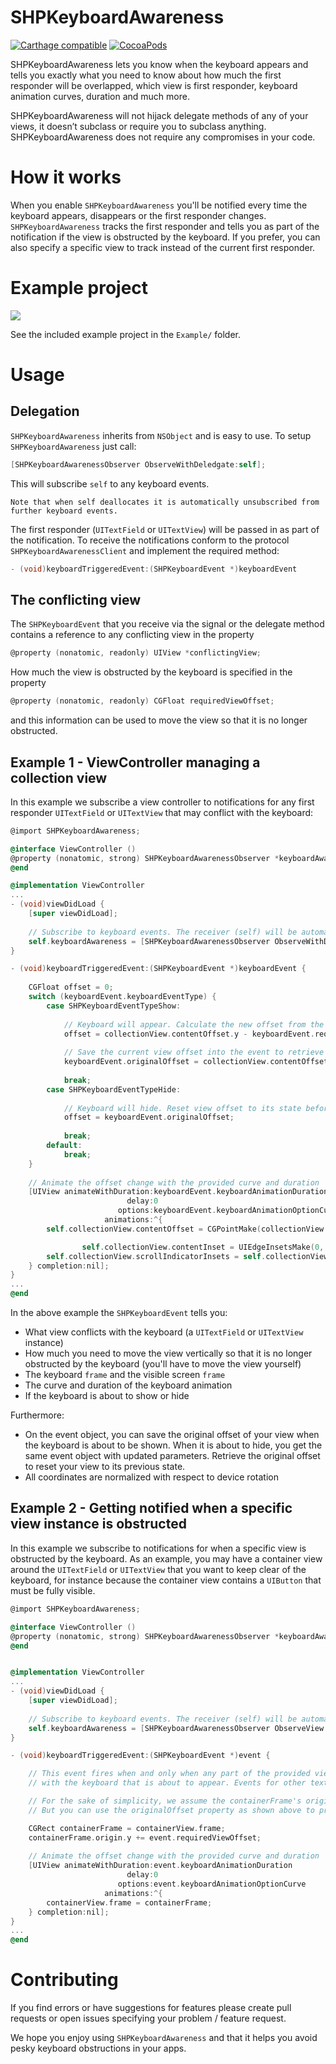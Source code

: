 # SHPKeyboardAwareness

[![Carthage compatible](https://img.shields.io/badge/Carthage-compatible-4BC51D.svg?style=flat)](https://github.com/Carthage/Carthage)
[![CocoaPods](https://img.shields.io/cocoapods/v/SHPKeyboardAwareness.svg)]()

SHPKeyboardAwareness lets you know when the keyboard appears and tells you exactly what you need to know about how much the first responder will be overlapped, which view is first responder, keyboard animation curves, duration and much more. 

SHPKeyboardAwareness will not hijack delegate methods of any of your views, it doesn’t subclass or require you to subclass anything. SHPKeyboardAwareness does not require any compromises in your code.

# How it works

When you enable `SHPKeyboardAwareness` you'll be notified every time the keyboard appears, disappears or the first responder changes. `SHPKeyboardAwareness` tracks the first responder and tells you as part of the notification if the view is obstructed by the keyboard. If you prefer, you can also specify a specific view to track instead of the current first responder.

# Example project

![](example.gif)

See the included example project in the `Example/` folder.

# Usage


## Delegation

`SHPKeyboardAwareness` inherits from `NSObject` and is easy to use. To setup `SHPKeyboardAwareness` just call:

```Objective-C
[SHPKeyboardAwarenessObserver ObserveWithDeledgate:self];
```

This will subscribe `self` to any keyboard events.

```
Note that when self deallocates it is automatically unsubscribed from further keyboard events.
```

The first responder (`UITextField` or `UITextView`) will be passed in as part of the notification. To receive the notifications conform to the protocol `SHPKeyboardAwarenessClient` and implement the required method:

```Objective-C
- (void)keyboardTriggeredEvent:(SHPKeyboardEvent *)keyboardEvent
```

## The conflicting view

The `SHPKeyboardEvent` that you receive via the signal or the delegate method contains a reference to any conflicting view in the property

```Objective-C
@property (nonatomic, readonly) UIView *conflictingView;
```

How much the view is obstructed by the keyboard is specified in the property

```Objective-C
@property (nonatomic, readonly) CGFloat requiredViewOffset;
```

and this information can be used to move the view so that it is no longer obstructed.

## Example 1 - ViewController managing a collection view

In this example we subscribe a view controller to notifications for any first responder `UITextField` or `UITextView` that may conflict with the keyboard:

```Objective-C
@import SHPKeyboardAwareness;

@interface ViewController ()
@property (nonatomic, strong) SHPKeyboardAwarenessObserver *keyboardAwareness;
@end

@implementation ViewController
...
- (void)viewDidLoad {
    [super viewDidLoad];
    
    // Subscribe to keyboard events. The receiver (self) will be automatically unsubscribed when deallocated
    self.keyboardAwareness = [SHPKeyboardAwarenessObserver ObserveWithDeledgate:self];
}

- (void)keyboardTriggeredEvent:(SHPKeyboardEvent *)keyboardEvent {
    
    CGFloat offset = 0;
    switch (keyboardEvent.keyboardEventType) {
        case SHPKeyboardEventTypeShow:
        
            // Keyboard will appear. Calculate the new offset from the provided offset
            offset = collectionView.contentOffset.y - keyboardEvent.requiredViewOffset;
            
            // Save the current view offset into the event to retrieve it later
            keyboardEvent.originalOffset = collectionView.contentOffset.y;
            
            break;
        case SHPKeyboardEventTypeHide:
              
            // Keyboard will hide. Reset view offset to its state before keyboard appeared
            offset = keyboardEvent.originalOffset;
                
            break;
        default:
            break;
    }
        
    // Animate the offset change with the provided curve and duration
    [UIView animateWithDuration:keyboardEvent.keyboardAnimationDuration 
                          delay:0 
                        options:keyboardEvent.keyboardAnimationOptionCurve 
                     animations:^{
        self.collectionView.contentOffset = CGPointMake(collectionView.contentOffset.x, offset);

				self.collectionView.contentInset = UIEdgeInsetsMake(0, 0, keyboardEvent.keyboardFrame.size.height, 0);
        self.collectionView.scrollIndicatorInsets = self.collectionView.contentInset;
    } completion:nil];
}
...
@end
```

In the above example the `SHPKeyboardEvent` tells you:

* What view conflicts with the keyboard (a `UITextField` or `UITextView` instance)
* How much you need to move the view vertically so that it is no longer obstructed by the keyboard (you'll have to move the view yourself)
* The keyboard `frame` and the visible screen `frame`
* The curve and duration of the keyboard animation
* If the keyboard is about to show or hide
  
Furthermore:

* On the event object, you can save the original offset of your view when the keyboard is about to be shown. When it is about to hide, you get the same event object with updated parameters. Retrieve the original offset to reset your view to its previous state.
* All coordinates are normalized with respect to device rotation

## Example 2 - Getting notified when a specific view instance is obstructed

In this example we subscribe to notifications for when a specific view is obstructed by the keyboard. As an example, you may have a container view around the `UITextField` or `UITextView` that you want to keep clear of the keyboard, for instance because the container view contains a `UIButton` that must be fully visible.

```Objective-C
@import SHPKeyboardAwareness;

@interface ViewController ()
@property (nonatomic, strong) SHPKeyboardAwarenessObserver *keyboardAwareness;
@end


@implementation ViewController
...
- (void)viewDidLoad {
    [super viewDidLoad];
    
    // Subscribe to keyboard events. The receiver (self) will be automatically unsubscribed when deallocated
    self.keyboardAwareness = [SHPKeyboardAwarenessObserver ObserveView: _myView withDeledgate:self];
}

- (void)keyboardTriggeredEvent:(SHPKeyboardEvent *)event {

    // This event fires when and only when any part of the provided view (containerView) conflicts 
    // with the keyboard that is about to appear. Events for other textFields etc are ignored.

    // For the sake of simplicity, we assume the containerFrame's origin.y is 0 when keyboard is not visible
    // But you can use the originalOffset property as shown above to preserve its origin.

    CGRect containerFrame = containerView.frame;
    containerFrame.origin.y += event.requiredViewOffset;
    
    // Animate the offset change with the provided curve and duration
    [UIView animateWithDuration:event.keyboardAnimationDuration 
                          delay:0 
                        options:event.keyboardAnimationOptionCurve 
                     animations:^{
        containerView.frame = containerFrame;
    } completion:nil];
}
...
@end
```

# Contributing

If you find errors or have suggestions for features please create pull requests or open issues specifying your problem / feature request.

We hope you enjoy using `SHPKeyboardAwareness` and that it helps you avoid pesky keyboard obstructions in your apps.
